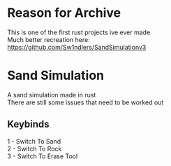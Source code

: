 # Reason for Archive

This is one of the first rust projects ive ever made  
Much better recreation here: https://github.com/Sw1ndlers/SandSimulationv3

# Sand Simulation

A sand simulation made in rust  
There are still some issues that need to be worked out

## Keybinds  
  1 - Switch To Sand  <br>
  2 - Switch To Rock  <br>
  3 - Switch To Erase Tool  <br>
